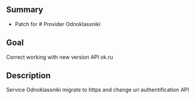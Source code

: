 ## Summary

* Patch for # Provider Odnoklassniki

## Goal

Correct working with new version API ok.ru

## Description

Service Odnoklassniki migrate to https and change uri authentification API 
